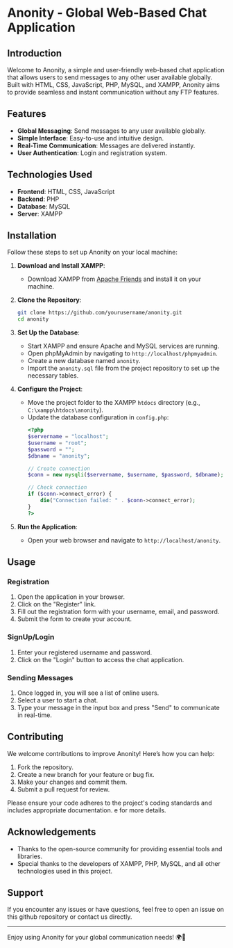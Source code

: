 # Anonity - Global Web-Based Chat Application

## Introduction

Welcome to Anonity, a simple and user-friendly web-based chat application that allows users to send messages to any other user available globally. Built with HTML, CSS, JavaScript, PHP, MySQL, and XAMPP, Anonity aims to provide seamless and instant communication without any FTP features.

## Features

- **Global Messaging**: Send messages to any user available globally.
- **Simple Interface**: Easy-to-use and intuitive design.
- **Real-Time Communication**: Messages are delivered instantly.
- **User Authentication**: Login and registration system.

## Technologies Used

- **Frontend**: HTML, CSS, JavaScript
- **Backend**: PHP
- **Database**: MySQL
- **Server**: XAMPP

## Installation

Follow these steps to set up Anonity on your local machine:

1. **Download and Install XAMPP**:
   - Download XAMPP from [Apache Friends](https://www.apachefriends.org/index.html) and install it on your machine.

2. **Clone the Repository**:
   ```bash
   git clone https://github.com/yourusername/anonity.git
   cd anonity
   ```

3. **Set Up the Database**:
   - Start XAMPP and ensure Apache and MySQL services are running.
   - Open phpMyAdmin by navigating to `http://localhost/phpmyadmin`.
   - Create a new database named `anonity`.
   - Import the `anonity.sql` file from the project repository to set up the necessary tables.

4. **Configure the Project**:
   - Move the project folder to the XAMPP `htdocs` directory (e.g., `C:\xampp\htdocs\anonity`).
   - Update the database configuration in `config.php`:
     ```php
     <?php
     $servername = "localhost";
     $username = "root";
     $password = "";
     $dbname = "anonity";

     // Create connection
     $conn = new mysqli($servername, $username, $password, $dbname);

     // Check connection
     if ($conn->connect_error) {
         die("Connection failed: " . $conn->connect_error);
     }
     ?>
     ```

5. **Run the Application**:
   - Open your web browser and navigate to `http://localhost/anonity`.

## Usage

### Registration

1. Open the application in your browser.
2. Click on the "Register" link.
3. Fill out the registration form with your username, email, and password.
4. Submit the form to create your account.

### SignUp/Login

1. Enter your registered username and password.
2. Click on the "Login" button to access the chat application.

### Sending Messages

1. Once logged in, you will see a list of online users.
2. Select a user to start a chat.
3. Type your message in the input box and press "Send" to communicate in real-time.

## Contributing

We welcome contributions to improve Anonity! Here’s how you can help:

1. Fork the repository.
2. Create a new branch for your feature or bug fix.
3. Make your changes and commit them.
4. Submit a pull request for review.

Please ensure your code adheres to the project's coding standards and includes appropriate documentation.
e for more details.

## Acknowledgements

- Thanks to the open-source community for providing essential tools and libraries.
- Special thanks to the developers of XAMPP, PHP, MySQL, and all other technologies used in this project.

## Support

If you encounter any issues or have questions, feel free to open an issue on this github repository or contact us directly.

---

Enjoy using Anonity for your global communication needs! 🌍💬
